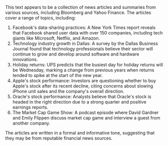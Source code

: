This text appears to be a collection of news articles and summaries from various sources, including Bloomberg and Yahoo Finance. The articles cover a range of topics, including:

1. Facebook's data-sharing practices: A New York Times report reveals that Facebook shared user data with over 150 companies, including tech giants like Microsoft, Netflix, and Amazon.
2. Technology industry growth in Dallas: A survey by the Dallas Business Journal found that technology professionals believe their sector will continue to grow and develop around software and hardware innovations.
3. Holiday returns: UPS predicts that the busiest day for holiday returns will be Wednesday, marking a change from previous years when returns tended to spike at the start of the new year.
4. Apple's stock performance: Investors are questioning whether to buy Apple's stock after its recent decline, citing concerns about slowing iPhone unit sales and the company's overall direction.
5. Oracle's stock performance: Analysts believe that Oracle's stock is headed in the right direction due to a strong quarter and positive earnings reports.
6. The Market Cap Game Show: A podcast episode where David Gardner and Emily Flippen discuss market cap game and interview a guest from another company.

The articles are written in a formal and informative tone, suggesting that they may be from reputable financial news sources.